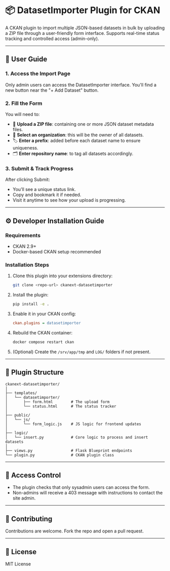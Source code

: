 # 📦 DatasetImporter Plugin for CKAN

A CKAN plugin to import multiple JSON-based datasets in bulk by uploading a ZIP file through a user-friendly form interface. Supports real-time status tracking and controlled access (admin-only).

---

## 👤 User Guide

### 1. Access the Import Page
Only admin users can access the DatasetImporter interface. You'll find a new button near the "+ Add Dataset" button.

### 2. Fill the Form
You will need to:

- 📁 **Upload a ZIP file**: containing one or more JSON dataset metadata files.
- 🏢 **Select an organization**: this will be the owner of all datasets.
- 🏷️ **Enter a prefix**: added before each dataset name to ensure uniqueness.
- 🗂️ **Enter repository name**: to tag all datasets accordingly.

### 3. Submit & Track Progress
After clicking Submit:
- You’ll see a unique status link.
- Copy and bookmark it if needed.
- Visit it anytime to see how your upload is progressing.

---

## ⚙️ Developer Installation Guide

### Requirements

- CKAN 2.9+
- Docker-based CKAN setup recommended

### Installation Steps

1. Clone this plugin into your extensions directory:
   ```bash
   git clone <repo-url> ckanext-datasetimporter
   ```

2. Install the plugin:
   ```bash
   pip install -e .
   ```

3. Enable it in your CKAN config:
   ```ini
   ckan.plugins = datasetimporter
   ```

4. Rebuild the CKAN container:
   ```bash
   docker compose restart ckan
   ```

5. (Optional) Create the `/srv/app/tmp` and `LOG/` folders if not present.

---

## 📁 Plugin Structure

```
ckanext-datasetimporter/
│
├── templates/
│   └── datasetimporter/
│       ├── form.html        # The upload form
│       └── status.html      # The status tracker
│
├── public/
│   └── js/
│       └── form_logic.js    # JS logic for frontend updates
│
├── logic/
│   └── insert.py            # Core logic to process and insert datasets
│
├── views.py                 # Flask Blueprint endpoints
└── plugin.py                # CKAN plugin class
```

---

## 🔐 Access Control

- The plugin checks that only sysadmin users can access the form.
- Non-admins will receive a 403 message with instructions to contact the site admin.

---

## 🤝 Contributing

Contributions are welcome. Fork the repo and open a pull request.

---

## 📜 License

MIT License
